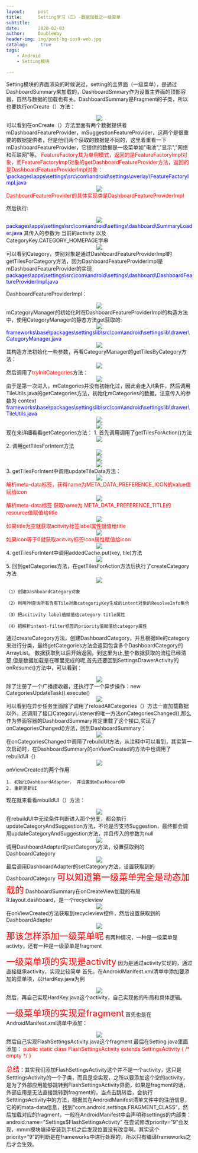 ```yaml
---
layout:     post
title:      Setting学习（三）-数据加载之一级菜单
subtitle:   
date:       2020-02-03
author:     DoubleWay
header-img: img/post-bg-ios9-web.jpg
catalog: 	 true
tags:
    - Android
    - Setting模块
    
---
```


Setting模块的界面渲染的时候说过，setting的主界面（一级菜单），是通过DashboardSummary来加载的，DashboardSmmary作为设置主界面的顶部容器，自然与数据的加载也有关。DashboardSummary是Fragment的子类，所以也要执行onCreate（）方法：
<div align="center">
	<img src="/img/2020-02-02/Setting学习-数据加载之一级菜单/2020-02-02-1.1.png">  
</div> 
可以看到在onCreate（）方法里面有两个数据提供者mDashboardFeatureProvider，mSuggestionFeatureProvider，这两个是很重要的数据提供者，但是他们两个获取的数据是不同的，这里着重看一下mDashboardFeatureProvider，它提供的数据是一级菜单如"电池","显示","网络和互联网"等。
<font color='red'>FeatureFactory其为单例模式，返回的是FeatureFactoryImpl对象，而FeatureFactoryImpl对象的getDashboardFeatureProvider方法，返回的是DashboardFeatureProviderImpl对象：</font>
<font color='blue'>\packages\apps\settings\src\com\android\settings\overlay\FeatureFactoryImpl.java</font>
<div align="center">
	<img src="/img/2020-02-02/Setting学习-数据加载之一级菜单/2020-02-02-1.2.png">  
</div> 
<font color='red'>DashboardFeatureProvider的具体实现类是DashboardFeatureProviderImpl</font>

然后执行:
<div align="center">
	<img src="/img/2020-02-02/Setting学习-数据加载之一级菜单/2020-02-02-1.3.png">  
</div> 
<font color='blue'>packages\apps\settings\src\com\android\settings\dashboard\SummaryLoader.java</font>
其传入的参数为 当前的activity 以及 CategoryKey.CATEGORY_HOMEPAGE字串
<div align="center">
	<img src="/img/2020-02-02/Setting学习-数据加载之一级菜单/2020-02-02-1.4.png">  
</div> 
可以看到Category，类别对象是通过DashboardFeatureProviderImpl的getTilesForCategory方法，因为DashboardFeatureProviderImpl是mDashboardFeatureProvider的实现
<font color='blue'>packages\apps\settings\src\com\android\settings\dashboard\DashboardFeatureProviderImpl.java</font>

DashboardFeatureProviderImpl：
<div align="center">
	<img src="/img/2020-02-02/Setting学习-数据加载之一级菜单/2020-02-02-1.5.png">  
</div> 
mCategoryManager的初始化时在DashboardFeatureProviderImpl的构造方法中，使用CategoryManager的静态方法get获取的:
<div align="center">
	<img src="/img/2020-02-02/Setting学习-数据加载之一级菜单/2020-02-02-1.6.png">  
</div> 
<font color='blue'>frameworks\base\packages\settingslib\src\com\android\settingslib\drawer\CategoryManager.java</font>
<div align="center">
	<img src="/img/2020-02-02/Setting学习-数据加载之一级菜单/2020-02-02-1.7.png">  
</div> 
其构造方法初始化一些参数，再看CategoryManager的getTilesByCategory方法：
<div align="center">
	<img src="/img/2020-02-02/Setting学习-数据加载之一级菜单/2020-02-02-1.8.png">  
</div> 
然后调用了<font color='red'>tryInitCategories</font>方法：
<div align="center">
	<img src="/img/2020-02-02/Setting学习-数据加载之一级菜单/2020-02-02-1.9.png">  
</div> 
由于是第一次进入，mCategories并没有初始化过，因此会走入if条件，然后调用TileUtils.java的getCategories方法，初始化mCategories的数据，注意传入的参数为 context
<font color='blue'>frameworks\base\packages\settingslib\src\com\android\settingslib\drawer\TileUtils.java</font>
<div align="center">
	<img src="/img/2020-02-02/Setting学习-数据加载之一级菜单/2020-02-02-1.10.png">  
</div> 
<div align="center">
	<img src="/img/2020-02-02/Setting学习-数据加载之一级菜单/2020-02-02-1.11.png">  
</div> 
现在来详细看看getCategories方法：
1. 首先调用调用了getTilesForAction()方法
<div align="center">
	<img src="/img/2020-02-02/Setting学习-数据加载之一级菜单/2020-02-02-1.12.png">  
</div> 
2. 调用getTilesForIntent方法
<div align="center">
	<img src="/img/2020-02-02/Setting学习-数据加载之一级菜单/2020-02-02-1.13.png">  
</div> 
<div align="center">
	<img src="/img/2020-02-02/Setting学习-数据加载之一级菜单/2020-02-02-1.14.png">  
</div> 
<div align="center">
	<img src="/img/2020-02-02/Setting学习-数据加载之一级菜单/2020-02-02-1.15.png">  
</div> 
3. getTilesForIntent中调用updateTileData方法：
<div align="center">
	<img src="/img/2020-02-02/Setting学习-数据加载之一级菜单/2020-02-02-1.16.png">  
</div> 
<font color='red'>解析meta-data标签，获得name为META_DATA_PREFERENCE_ICON的value值赋给icon</font>
<div align="center">
	<img src="/img/2020-02-02/Setting学习-数据加载之一级菜单/2020-02-02-1.17.png">  
</div> 
<font color='red'>解析meta-data标签 获取name为 META_DATA_PREFERENCE_TITLE的resource值赋值给title</font>
<div align="center">
	<img src="/img/2020-02-02/Setting学习-数据加载之一级菜单/2020-02-02-1.18.png">  
</div> 
<font color='red'>如果title为空就获取acitvity标签label属性赋值给title</font>
<div align="center">
	<img src="/img/2020-02-02/Setting学习-数据加载之一级菜单/2020-02-02-1.19.png">  
</div> 
<font color='red'>如果icon等于0就获取acitvity标签icon属性赋值给icon</font>
<div align="center">
	<img src="/img/2020-02-02/Setting学习-数据加载之一级菜单/2020-02-02-1.20.png">  
</div> 
4.	getTilesForIntent中调用addedCache.put(key, tile)方法
<div align="center">
	<img src="/img/2020-02-02/Setting学习-数据加载之一级菜单/2020-02-02-1.21.png">  
</div> 
5.	回到getCategories方法，在getTilesForAction方法后执行了createCategory方法
<div align="center">
	<img src="/img/2020-02-02/Setting学习-数据加载之一级菜单/2020-02-02-1.22.png">  
</div> 

```
（1）创建DashboardCategory对象

（2）利用PM查询所有含有Tile对象categoriyKey生成的intent对象的ResolveInfo集合

（3）把acitivity label值赋值给category title属性

（4）把解析intent-filter标签的priority值赋值给category属性

```
通过createCategory方法，创建DashboardCategory，并且根据tile的category来进行分类，最终getCategories方法会返回包含多个DashboardCategory的ArrayList<DashboardCategory>。
数据获取到以后开始返回，到这里为止,整个数据获取的流程已经清楚,但是数据加载是在哪里完成的呢,首先还要回到SettingsDrawerActivity的onResume()方法中，可以看到：
<div align="center">
	<img src="/img/2020-02-02/Setting学习-数据加载之一级菜单/2020-02-02-1.23.png">  
</div> 
除了注册了一个广播接收器，还执行了一个异步操作：new CategoriesUpdateTask().execute()
<div align="center">
	<img src="/img/2020-02-02/Setting学习-数据加载之一级菜单/2020-02-02-1.24.png">  
</div> 
可以看到在异步任务里面除了调用了reloadAllCategories（）方法一直加载数据以外，还调用了接口CategoryListener的唯一方法onCategoriesChanged(),那么作为界面容器的DashboardSummary肯定重载了这个接口,实现了onCategoriesChanged()方法，回到DashboardSummary：
<div align="center">
	<img src="/img/2020-02-02/Setting学习-数据加载之一级菜单/2020-02-02-1.25.png">  
</div> 
在onCategoriesChanged中调用了rebuildUI方法，从注释中可以看到，其实第一次启动时，在DashboardSummary的onViewCreated的方法中也调用了rebuildUI（）
<div align="center">
	<img src="/img/2020-02-02/Setting学习-数据加载之一级菜单/2020-02-02-1.26.png">  
</div> 
onViewCreated的两个作用

```
1. 初始化DashboardAdapter， 并设置到mDashboard中
2. 重新更新UI

```
现在就来看看rebuildUI（）方法：
<div align="center">
	<img src="/img/2020-02-02/Setting学习-数据加载之一级菜单/2020-02-02-1.27.png">  
</div> 
在rebuildUI中无论条件判断进入那个分支，都会执行updateCategoryAndSuggestion方法，不论是否支持Suggestion，最终都会调用updateCategoryAndSuggestion方法，并且传入的参数为null
<div align="center">
	<img src="/img/2020-02-02/Setting学习-数据加载之一级菜单/2020-02-02-1.28.png">  
</div> 
调用DashboardAdapter的setCategory方法，设置获取到的DashboardCategory
<div align="center">
	<img src="/img/2020-02-02/Setting学习-数据加载之一级菜单/2020-02-02-1.29.png">  
</div> 
最后调用DashboardAdapter的setCategory方法，设置获取到的DashboardCategory
<font color='red' size=5>可以知道第一级菜单完全是动态加载的</font>
DashboardSummary在onCreateView加载的布局R.layout.dashboard，是一个recycleview
<div align="center">
	<img src="/img/2020-02-02/Setting学习-数据加载之一级菜单/2020-02-02-1.30.png">  
</div> 
在onViewCreated方法获取到recycleview控件，然后设置获取到的DashboardAdapter
<div align="center">
	<img src="/img/2020-02-02/Setting学习-数据加载之一级菜单/2020-02-02-1.31.png">  
</div> 
<font color='red' size=5>那该怎样添加一级菜单呢</font> 有两种情况，一种是一级菜单是activty，还有一种是一级菜单是fragment

<font color='red' size=5>一级菜单项的实现是activity</font>
因为是通过activity实现的，通过直接继承activity，实现比较简单
首先，在AndroidManifest.xml清单中添加要添加的菜单项，以HardKey.java为例
<div align="center">
	<img src="/img/2020-02-02/Setting学习-数据加载之一级菜单/2020-02-02-1.32.png">  
</div> 
然后，再自己实现HardKey.java这个activity，自己实现他的布局和具体逻辑。

<font color='red' size=5>一级菜单项的实现是fragment</font>
首先也是在AndroidManifest.xml清单中添加：
<div align="center">
	<img src="/img/2020-02-02/Setting学习-数据加载之一级菜单/2020-02-02-1.33.png">  
</div> 
然后自己实现FlashSettingsActivity.java这个fragment
最后在Setting.java里面添加：
<font color='red'>public static class FlashSettingsActivity extends SettingsActivity { /* empty */ }</font>

<font color='red' size=4>总结</font>：其实我们添加FlashSettingsActivity这个并不是一个activity，这只是SetttingsActivity的一个子类，而且是空实现，之所以要添加这个空的activity，是为了外部应用能够跳转到FlashSettingsActivity界面，如果是fragment的话，外部应用是无法直接跳转到fragment的，当点击跳转后，会执行SetttingsActivity中的方法，根据其在AndroidManifest清单文件中的注册信息，它的的mata-data信息，找到“com.android.settings.FRAGMENT_CLASS”，然后加载对应的fragment，一般在AndroidManifest中会声明称settings的内部类：
android:name="Settings$FlashSettingsActivity"
在尝试修改priority=”9”会发现，mmm模块编译安装到手机之后发现位置没有改变啊。其实这个priority=”9”的判断是在frameworks中进行处理的，所以只有编译frameworks之后才会生效。
